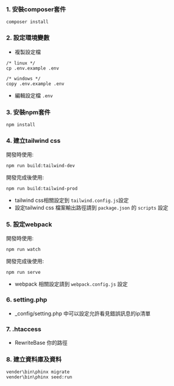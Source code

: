 ### 1. 安裝composer套件

```
composer install
```

### 2. 設定環境變數

* 複製設定檔

```
/* linux */
cp .env.example .env 

/* windows */
copy .env.example .env 
```

* 編輯設定檔 `.env`

### 3. 安裝npm套件

```
npm install
```

### 4. 建立tailwind css

開發時使用:
```
npm run build:tailwind-dev
```
開發完成後使用:
```
npm run build:tailwind-prod
```
* tailwind css相關設定到 `tailwind.config.js`設定
* 設定tailwind css 檔案輸出路徑請到 `package.json` 的 `scripts` 設定

### 5. 設定webpack

開發時使用:

```
npm run watch
```

開發完成後使用:

```
npm run serve
```

* webpack 相關設定請到 `webpack.config.js` 設定

### 6. setting.php

* _config/setting.php 中可以設定允許看見錯誤訊息的ip清單

### 7. .htaccess

* RewriteBase 你的路徑

### 8. 建立資料庫及資料

```
vender\bin\phinx migrate
vender\bin\phinx seed:run
```
